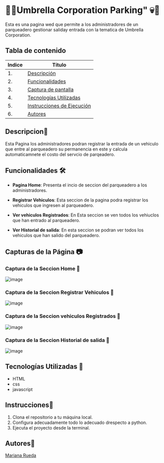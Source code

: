# 🔬💀Umbrella Corporation Parking" 💀🔬

Esta es una pagina wed que permite a los administradores de un parqueadero gestionar saliday entrada con la tematica de Umbrella Corporation.


## Tabla de contenido
| Indice | Título  |
|--|--|
| 1. | [Descripción](#Descripcion) |
| 2. | [Funcionalidades](#Funcionalidades) |
| 3. | [Captura de pantalla](#Captura_de_pantalla) |
| 4. | [Tecnologías Utilizadas](#Tenologia_Usada) |
| 5. | [Instrucciones de Ejecución](#Instrucciones) |
| 6. | [Autores](#Autores) |


## Descripcion🚀
Esta Pagina los administradores podran registrar la entrada de un vehiculo que entre al parqueadero su permanencia en este y calcula automaticamnete el costo del servcio de parqeadero.




## Funcionalidades 🛠️

- **Pagina Home**: Presenta el incio de seccion del parqueadero a los administradores.

- **Registrar Vehiculos**: Esta seccion de la pagina podra registrar los vehiculos que ingresen al parqueadero.

- **Ver vehiculos Registrados**: En Esta seccion se ven todos los vehiuclos que han entrado al parqueadero.
  
- **Ver Historial de salida**: En esta seccion se podran ver todos los vehiculos que han salido del parqueadero.




## Capturas de la Página 📷

### Captura de la Seccion Home 🔬
![image](https://github.com/user-attachments/assets/2123f68e-4583-4ce2-8f4f-5ef2a3fc1261)


### Captura de la Seccion Registrar Vehiculos 💉
![image](https://github.com/user-attachments/assets/07d8080a-8080-4b8c-b054-176f2c134a2c)


### Captura de la Seccion vehiculos Registrados 🦠
![image](https://github.com/user-attachments/assets/09143bdc-d92b-4e9c-ad4f-ca8e16f03400)


### Captura de la Seccion Historial de salida 🏢
![image](https://github.com/user-attachments/assets/12be5c24-7215-4898-b7a2-bbf1008efb98)





## Tecnologías Utilizadas 📱

- HTML
- css
- javascript

## Instrucciones📐

1. Clona el repositorio a tu máquina local. 
2. Configura adecuadamente todo lo adecuado drespecto a python.
3. Ejecuta el proyecto desde la terminal.


## Autores👤

[Mariana Rueda](https://github.com/mariana34r)
